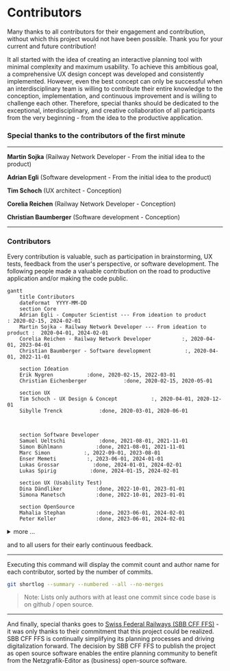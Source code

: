 # Contributors

Many thanks to all contributors for their engagement and contribution, without which this project
would not have been possible. Thank you for your current and future contribution!

It all started with the idea of creating an interactive planning tool with minimal complexity and
maximum usability. To achieve this ambitious goal, a comprehensive UX design concept was developed
and consistently implemented. However, even the best concept can only be successful when an
interdisciplinary team is willing to contribute their entire knowledge to the conception,
implementation, and continuous improvement and is willing to challenge each other. Therefore,
special thanks should be dedicated to the exceptional, interdisciplinary, and creative collaboration
of all participants from the very beginning - from the idea to the productive application.

### Special thanks to the contributors of the first minute

---

**Martin Sojka** (Railway Network Developer - From the initial idea to the product)

**Adrian Egli** (Software development - From the initial idea to the product)

**Tim Schoch** (UX architect - Conception)

**Corelia Reichen** (Railway Network Developer - Conception)

**Christian Baumberger** (Software development - Conception)

---

### Contributors
Every contribution is valuable, such as participation in brainstorming, UX tests, feedback from the
user's perspective, or software development. The following people made a valuable contribution on
the road to productive application and/or making the code public.

```mermaid
gantt
    title Contributors
    dateFormat  YYYY-MM-DD
    section Core
    Adrian Egli - Computer Scientist --- From ideation to product          : 2020-02-15, 2024-02-01
    Martin Sojka - Railway Network Developer --- From ideation to product :  2020-04-01, 2024-02-01
    Corelia Reichen - Railway Network Developer          :, 2020-04-01, 2023-04-01
    Christian Baumberger - Software development           :, 2020-04-01, 2022-11-01
    
    section Ideation 
    Erik Nygren           :done, 2020-02-15, 2022-03-01
    Christian Eichenberger            :done, 2020-02-15, 2020-05-01
    
    section UX 
    Tim Schoch - UX Design & Concept           :, 2020-04-01, 2020-12-01
    Sibylle Trenck            :done, 2020-03-01, 2020-06-01 



    section Software Developer
    Samuel Ueltschi           :done, 2021-08-01, 2021-11-01
    Simon Bühlmann           :done, 2021-08-01, 2021-11-01
    Marc Simon           :, 2022-09-01, 2023-08-01
    Enser Memeti          :, 2023-06-01, 2024-01-01
    Lukas Grossar           :done, 2024-01-01, 2024-02-01
    Lukas Spirig           :done, 2024-01-15, 2024-02-01

    section UX (Usability Test)
    Dina Dändliker           :done, 2022-10-01, 2023-01-01
    Simona Manetsch          :done, 2022-10-01, 2023-01-01  
    
    section OpenSource
    Mahalia Stephan          :done, 2023-06-01, 2024-02-01
    Peter Keller             :done, 2023-06-01, 2024-02-01
```

<details>
<summary>more ... </summary>
<br>
- Christian Zosel
- Lukas Spirig [angular.app.sbb.ch](https://angular.app.sbb.ch/)

</details>

and to all users for their early continuous feedback.

---

Executing this command will display the commit count and author name for each contributor, sorted by
the number of commits.

```bash
git shortlog --summary --numbered --all --no-merges
```

> Note: Lists only authors with at least one commit since code base is on github / open source.

---

And finally, special thanks goes to [Swiss Federal Railways (SBB CFF FFS)](https://www.sbb.ch) - it
was only thanks to their commitment that this project could be realized. SBB CFF FFS is continually
simplifying its planning processes and driving digitalization forward. The decision by SBB CFF FFS
to publish the project as open source software enables the entire planning community to benefit from
the Netzgrafik-Editor as (business) open-source software.
